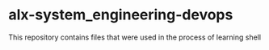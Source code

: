 # alx-system_engineering-devops
This repository contains files that were used in the process of learning shell
